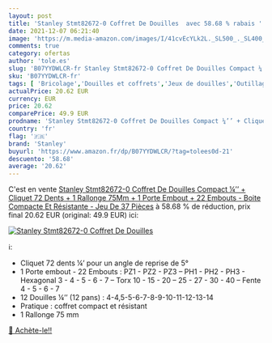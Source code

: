 ```yaml
---
layout: post
title: 'Stanley Stmt82672-0 Coffret De Douilles  avec 58.68 % rabais '
date: 2021-12-07 06:21:40
image: 'https://m.media-amazon.com/images/I/41cvEcYLk2L._SL500_._SL400_.jpg'
comments: true
category: ofertas
author: 'tole.es'
slug: 'B07YYDWLCR-fr Stanley Stmt82672-0 Coffret De Douilles Compact ¼’’ +...'
sku: 'B07YYDWLCR-fr'
tags: [ 'Bricolage','Douilles et coffrets','Jeux de douilles','Outillage à main','Outillage à main et électroportatif','stanley', ]
actualPrice: 20.62 EUR
currency: EUR
price: 20.62
comparePrice: 49.9 EUR
prodname: 'Stanley Stmt82672-0 Coffret De Douilles Compact ¼’’ + Cliquet 72 Dents + 1 Rallonge 75Mm + 1 Porte Embout + 22 Embouts - Boite Compacte Et Résistante - Jeu De 37 Pièces'
country: 'fr'
flag: '🇫🇷'
brand: 'Stanley'
buyurl: 'https://www.amazon.fr/dp/B07YYDWLCR/?tag=tolees0d-21'
descuento: '58.68'
average: '20.62'
---
```


C'est en vente [Stanley Stmt82672-0 Coffret De Douilles Compact ¼’’ + Cliquet 72 Dents + 1 Rallonge 75Mm + 1 Porte Embout + 22 Embouts - Boite Compacte Et Résistante - Jeu De 37 Pièces](https://www.amazon.fr/dp/B07YYDWLCR/?tag=tolees0d-21)  à  58.68 % de réduction, prix final  20.62 EUR (original: 49.9 EUR) ici:

[![Stanley Stmt82672-0 Coffret De Douilles ](https://m.media-amazon.com/images/I/41cvEcYLk2L._SL500_._SL400_.jpg)](https://www.amazon.fr/dp/B07YYDWLCR/?tag=tolees0d-21)

ℹ️:

- Cliquet 72 dents ¼’ pour un angle de reprise de 5°
- 1 Porte embout - 22 Embouts : PZ1 - PZ2 - PZ3 – PH1 - PH2 - PH3 - Hexagonal 3 - 4 - 5 - 6 - 7 – Torx 10 - 15 - 20 – 25 - 27 - 30 - 40 – Fente 4 - 5 - 6 - 7
- 12 Douilles ¼’’ (12 pans) : 4-4,5-5-6-7-8-9-10-11-12-13-14
- Pratique : coffret compact et résistant
- 1 Rallonge 75 mm

[🛒 Achète-le!!](https://www.amazon.fr/dp/B07YYDWLCR/?tag=tolees0d-21)
